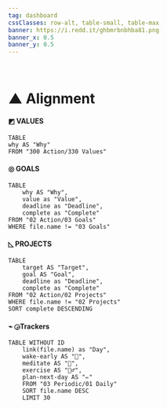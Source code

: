 ```yaml
---
tag: dashboard
cssClasses: row-alt, table-small, table-max
banner: https://i.redd.it/ghbmrbnbhba81.png
banner_x: 0.5
banner_y: 0.5
---
```

⠀
#  ▲ Alignment
####  ◩ VALUES
```dataview
TABLE
why AS "Why"
FROM "300 Action/330 Values"
```

#### ◎ GOALS
```dataview
TABLE
	why AS "Why",
	value as "Value",
	deadline as "Deadline",
	complete as "Complete"
FROM "02 Action/03 Goals"
WHERE file.name != "03 Goals"
```

#### ◺ PROJECTS
```dataview
TABLE
	target AS "Target",
	goal AS "Goal",
	deadline as "Deadline",
	complete as "Complete"
FROM "02 Action/02 Projects"
WHERE file.name != "02 Projects"
SORT complete DESCENDING
```
#### ⌁ ◶Trackers
```dataview
TABLE WITHOUT ID
	link(file.name) as "Day",
	wake-early AS "🌄",
	meditate AS "🧘",
	exercise AS "🏃‍♂️",
	plan-next-day AS "✏️"
	FROM "03 Periodic/01 Daily" 
	SORT file.name DESC
	LIMIT 30
```

